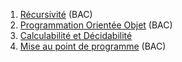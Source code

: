 1. [Récursivité](../2.1_Recursivite/cours/) (BAC)
2. [Programmation Orientée Objet](../2.2_Programmation_Orientee_Objet/cours/) (BAC)
3. [Calculabilité et Décidabilité](../2.3_Calculabilite_Decidabilite/cours/)
4. [Mise au point de programme](../2.4_Pratiques_de_programmation/cours) (BAC)